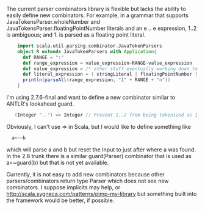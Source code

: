 The current parser combinators library is flexible but lacks the ability to easily define new combinators. 
For example, in a
grammar that supports JavaTokensParser.wholeNumber and JavaTokensParser.floatingPointNumber literals and an e .. e expression,
1..2 is ambiguous; and 1. is parsed as a floating
point literal.
```scala
    import scala.util.parsing.combinator.JavaTokenParsers
    object R extends JavaTokenParsers with Application{
      def RANGE = ":"
      def range_expression = value_expression~RANGE~value_expression
      def value_expression = /* other stuff eventually working down to */ literal_expression
      def literal_expression = ( stringLiteral | floatingPointNumber | wholeNumber | ident )
      println(parseAll(range_expression, "1" + RANGE + "n"))
    }
```
I'm using 2.7.6-final and want to define a new combinator similar to ANTLR's lookahead guard. 

```scala
   (Integer "..") => Integer // Prevent 1..2 from being tokenized as 1. followed by .2
```

Obviously, I can't use => in Scala, but I would like to define something like
```scala
  a<~~b
```
which will parse a and b but reset the Input to just after where a was found. In the 2.8 trunk there is a similar guard(Parser) combinator that is used as  a<~guard(b) but that is not yet available.

Currently, it is not easy to add new combinators because other parsers/combinators return type Parser which does not see new combinators. I suppose implicits may help, or http://scala.sygneca.com/patterns/pimp-my-library 
but something built into the framework would be better, if possible.

